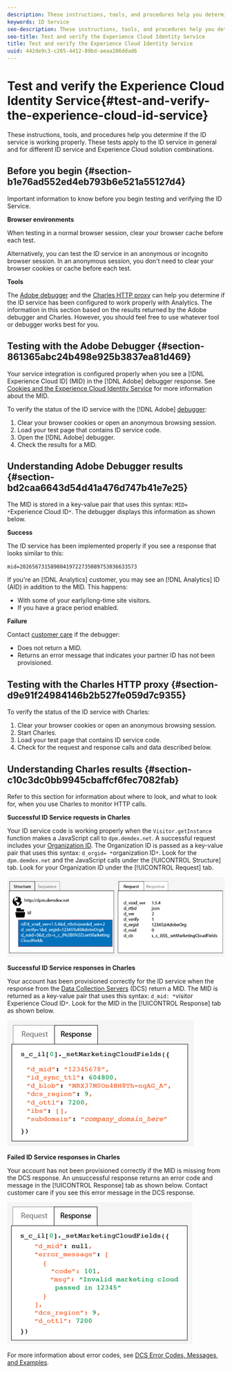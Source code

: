 ```yaml
---
description: These instructions, tools, and procedures help you determine if the ID service is working properly. These tests apply to the ID service in general and for different ID service and Experience Cloud solution combinations.
keywords: ID Service
seo-description: These instructions, tools, and procedures help you determine if the ID service is working properly. These tests apply to the ID service in general and for different ID service and Experience Cloud solution combinations.
seo-title: Test and verify the Experience Cloud Identity Service
title: Test and verify the Experience Cloud Identity Service
uuid: 442de9c3-c265-4412-89bd-aeaa286ddad6
---
```


# Test and verify the Experience Cloud Identity Service{#test-and-verify-the-experience-cloud-id-service}

These instructions, tools, and procedures help you determine if the ID service is working properly. These tests apply to the ID service in general and for different ID service and Experience Cloud solution combinations.

## Before you begin {#section-b1e76ad552ed4eb793b6e521a55127d4}

Important information to know before you begin testing and verifying the ID Service.

**Browser environments**

When testing in a normal browser session, clear your browser cache before each test.

Alternatively, you can test the ID service in an anonymous or incognito browser session. In an anonymous session, you don't need to clear your browser cookies or cache before each test.

**Tools**

The [Adobe debugger](https://docs.adobe.com/content/help/en/analytics/implementation/validate/debugger.html) and the [Charles HTTP proxy](https://www.charlesproxy.com/) can help you determine if the ID service has been configured to work properly with Analytics. The information in this section based on the results returned by the Adobe debugger and Charles. However, you should feel free to use whatever tool or debugger works best for you.

## Testing with the Adobe Debugger {#section-861365abc24b498e925b3837ea81d469}

Your service integration is configured properly when you see a [!DNL Experience Cloud ID] (MID) in the [!DNL Adobe] debugger response. See [Cookies and the Experience Cloud Identity Service](../introduction/cookies.md) for more information about the MID.

To verify the status of the ID service with the [!DNL Adobe] [debugger](https://docs.adobe.com/content/help/en/analytics/implementation/validate/debugger.html):

1. Clear your browser cookies or open an anonymous browsing session. 
1. Load your test page that contains ID service code. 
1. Open the [!DNL Adobe] debugger. 
1. Check the results for a MID.

## Understanding Adobe Debugger results {#section-bd2caa6643d54d41a476d747b41e7e25}

The MID is stored in a key-value pair that uses this syntax: `MID= *`Experience Cloud ID`*`. The debugger displays this information as shown below.

**Success**

The ID service has been implemented properly if you see a response that looks similar to this:

```
mid=20265673158980419722735089753036633573
```

If you're an [!DNL Analytics] customer, you may see an [!DNL Analytics] ID (AID) in addition to the MID. This happens:

* With some of your early/long-time site visitors. 
* If you have a grace period enabled.

**Failure**

Contact [customer care](https://helpx.adobe.com/marketing-cloud/contact-support.html) if the debugger:

* Does not return a MID. 
* Returns an error message that indicates your partner ID has not been provisioned.

## Testing with the Charles HTTP proxy {#section-d9e91f24984146b2b527fe059d7c9355}

To verify the status of the ID service with Charles:

1. Clear your browser cookies or open an anonymous browsing session. 
1. Start Charles. 
1. Load your test page that contains ID service code. 
1. Check for the request and response calls and data described below.

## Understanding Charles results {#section-c10c3dc0bb9945cbaffcf6fec7082fab}

Refer to this section for information about where to look, and what to look for, when you use Charles to monitor HTTP calls.

**Successful ID Service requests in Charles**

Your ID service code is working properly when the `Visitor.getInstance` function makes a JavaScript call to `dpm.demdex.net`. A successful request includes your [Organization ID](../reference/requirements.md#section-a02f537129a64ffbb690d5738d360c26). The Organization ID is passed as a key-value pair that uses this syntax: `d_orgid= *`organization ID`*`. Look for the `dpm.demdex.net` and the JavaScript calls under the [!UICONTROL Structure] tab. Look for your Organization ID under the [!UICONTROL Request] tab.

![](assets/charles_request.png)

**Successful ID Service responses in Charles**

Your account has been provisioned correctly for the ID service when the response from the [Data Collection Servers](https://docs.adobe.com/content/help/en/audience-manager/user-guide/reference/system-components/components-data-collection.html) (DCS) return a MID. The MID is returned as a key-value pair that uses this syntax: `d_mid: *`visitor Experience Cloud ID`*`. Look for the MID in the [!UICONTROL Response] tab as shown below.

![](assets/charles_response_success.png)

**Failed ID Service responses in Charles**

Your account has not been provisioned correctly if the MID is missing from the DCS response. An unsuccessful response returns an error code and message in the [!UICONTROL Response] tab as shown below. Contact customer care if you see this error message in the DCS response.

![](assets/charles_response_unsuccessful.png)

For more information about error codes, see [DCS Error Codes, Messages, and Examples](https://docs.adobe.com/content/help/en/audience-manager/user-guide/api-and-sdk-code/dcs/dcs-api-reference/dcs-error-codes.html). 
